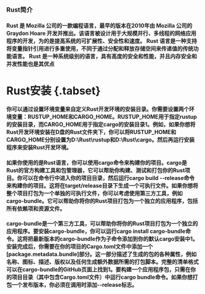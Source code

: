 ### Rust简介
#### Rust 是 Mozilla 公司的一款编程语言，最早的版本在2010年由 Mozilla 公司的 Graydon Hoare 开发并推出。该语言被设计用于大规模并行、多线程的网络应用程序的开发，为的是提高系统的可扩展性、安全性和速度。 Rust 语言是一种支持将变量指针引用进行多重使用，不同于通过分配和释放存储空间来传递值的传统功能语言。 Rust 是一种系统级别的语言，具有高度的安全和性能，并且内存安全和并发性能也是其优点
# Rust安装 {.tabset}

#### 你可以通过设置环境变量来自定义Rust开发环境的安装目录。你需要设置两个环境变量：RUSTUP_HOME和CARGO_HOME。RUSTUP_HOME用于指定rustup的安装目录，而CARGO_HOME用于指定cargo的安装目录1。例如，如果你想将Rust开发环境安装在D盘的Rust文件夹下，你可以将RUSTUP_HOME和CARGO_HOME分别设置为D:\Rust\rustup和D:\Rust\cargo。然后再运行安装程序来安装Rust开发环境。

#### 如果你使用的是Rust语言，你可以使用cargo命令来构建你的项目。cargo是Rust的官方构建工具和包管理器，它可以帮助你构建、测试和打包你的Rust项目。你可以在命令行中进入你的项目目录，然后运行cargo build --release命令来构建你的项目。这将在target/release目录下生成一个可执行文件。如果你想将整个项目打包为一个单独的可执行文件，你可以考虑使用第三方工具，例如cargo-bundle。它可以帮助你将你的Rust项目打包为一个独立的应用程序，包括所有依赖项和资源文件。

#### cargo-bundle是一个第三方工具，可以帮助你将你的Rust项目打包为一个独立的应用程序。要安装cargo-bundle，你可以运行cargo install cargo-bundle命令。这将把最新版本的cargo-bundle作为子命令添加到你的默认cargo安装中1。安装完成后，你需要在你的项目的Cargo.toml文件中添加一个[package.metadata.bundle]部分。这一部分描述了生成的包的各种属性，例如名称、图标、描述、版权以及任何生成额外数据所需的打包脚本。完整的清单格式可以在cargo-bundle的GitHub页面上找到1。要构建一个应用程序包，只需在你的项目目录（其中包含Cargo.toml文件）中运行cargo bundle命令。如果你想打包一个发布版本，你必须在调用时添加--release标志。
